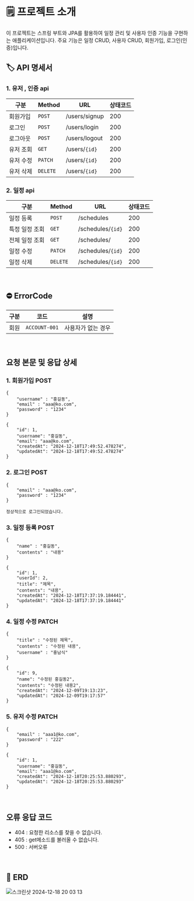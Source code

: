 # 🗒️ 프로젝트 소개
이 프로젝트는 스프링 부트와 JPA를 활용하여 일정 관리 및 사용자 인증 기능을 구현하는 애플리케이션입니다.
주요 기능은 일정 CRUD, 사용자 CRUD, 회원가입, 로그인(인증)입니다.
</br>

## 🏷️ API 명세서
### 1. 유저 , 인증 api
| 구분 | Method | URL | 상태코드 |
|---|---|---|---|
| 회원가입 | `POST` | /users/signup | 200 |
| 로그인 | `POST` | /users/login | 200 |
| 로그아웃 | `POST` | /users/logout | 200 |
| 유저 조회 | `GET` | /users/`{id}` | 200 |
| 유저 수정 | `PATCH` | /users/`{id}` | 200 |
| 유저 삭제 | `DELETE` | /users/`{id}` | 200 |

### 2. 일정 api
| 구분 | Method | URL | 상태코드 |
|---|---|---|---|
| 일정 등록 | `POST` | /schedules | 200 |
| 특정 일정 조회 | `GET` | /schedules/`{id}` | 200 |
| 전체 일정 조회 | `GET` | /schedules/ | 200 |
| 일정 수정 | `PATCH` | /schedules/`{id}` | 200 |
| 일정 삭제 | `DELETE` | /schedules/`{id}` | 200 |

</br>

## ⛔️ ErrorCode
| 구분 | 코드 | 설명 |
|---|---|---|
| 회원 | `ACCOUNT-001` | 사용자가 없는 경우 |


</br>

## 요청 본문 및 응답 상세
### 1. 회원가입 POST
```
{
    "username" : "홍길동",
    "email" : "aaa@ko.com",
    "password" : "1234"
}
```
```
{
    "id": 1,
    "username": "홍길동",
    "email": "aaa@ko.com",
    "createdAt": "2024-12-18T17:49:52.478274",
    "updatedAt": "2024-12-18T17:49:52.478274"
}
```
### 2. 로그인 POST
```
{
    "email" : "aaa@ko.com",
    "password" : "1234"
}
```
```
정상적으로 로그인되었습니다.
```
### 3. 일정 등록 POST
```
{
    "name" : "홍길동",
    "contents" : "내용"
}
```
```
{
    "id": 1,
    "userId": 2,
    "title": "제목",
    "contents": "내용",
    "createdAt": "2024-12-18T17:37:19.184441",
    "updatedAt": "2024-12-18T17:37:19.184441"
}
```
### 4. 일정 수정 PATCH
```
{
    "title" : "수정된 제목",
    "contents" : "수정된 내용",
    "username" : "홍남식"
}
```
```
{
    "id": 9,
    "name": "수정된 홍길동2",
    "contents": "수정된 내용2",
    "createdAt": "2024-12-09T19:13:23",
    "updatedAt": "2024-12-09T19:17:57"
}
```
### 5. 유저 수정 PATCH
```
{
    "email" : "aaa1@ko.com",
    "password" : "222"
}
```
```
{
    "id": 1,
    "username": "홍길동",
    "email": "aaa1@ko.com",
    "createdAt": "2024-12-18T20:25:53.880293",
    "updatedAt": "2024-12-18T20:25:53.880293"
}
```
</br>

## 오류 응답 코드
- 404 : 요청한 리소스를 찾을 수 없습니다.
- 405 : get메소드를 불러올 수 없습니다.
- 500 : 서버오류

</br>

## 🧲 ERD
![스크린샷 2024-12-18 20 03 13](https://github.com/user-attachments/assets/681a0039-ea44-49d3-bbb2-8f7866fbda9a)

</br>




